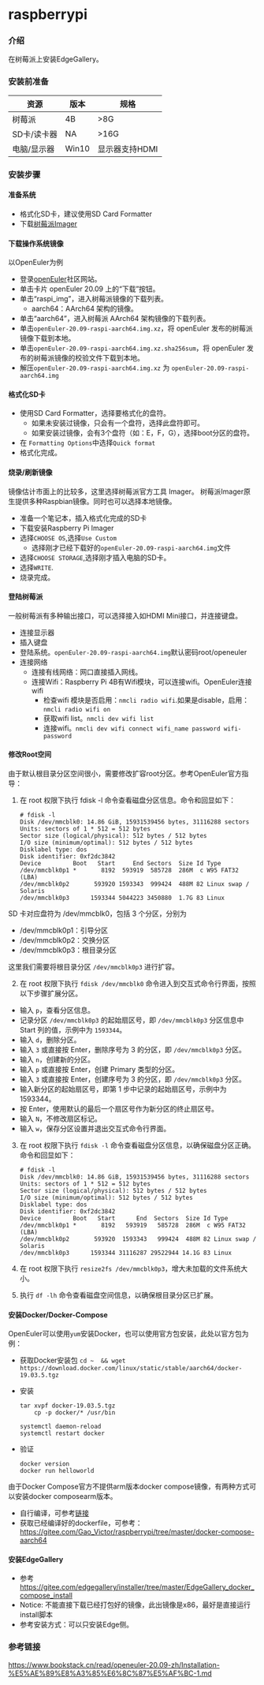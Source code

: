 # raspberrypi

### 介绍
在树莓派上安装EdgeGallery。

### 安装前准备
| 资源  | 版本  | 规格  |
|---|---|---|
| 树莓派  | 4B  |  >8G |
| SD卡/读卡器  |  NA |  >16G |
| 电脑/显示器  |  Win10 | 显示器支持HDMI  |



### 安装步骤

#### 准备系统
- 格式化SD卡，建议使用SD Card Formatter
- 下载[树莓派Imager](https://downloads.raspberrypi.org/imager/imager_1.6.exe)

#### 下载操作系统镜像
以OpenEuler为例
- 登录[openEuler](https://openeuler.org/zh/download/)社区网站。
- 单击卡片 openEuler 20.09 上的“下载”按钮。
- 单击“raspi_img”，进入树莓派镜像的下载列表。
  - aarch64：AArch64 架构的镜像。
- 单击“aarch64”，进入树莓派 AArch64 架构镜像的下载列表。
- 单击`openEuler-20.09-raspi-aarch64.img.xz`，将 openEuler 发布的树莓派镜像下载到本地。
- 单击`openEuler-20.09-raspi-aarch64.img.xz.sha256sum`，将 openEuler 发布的树莓派镜像的校验文件下载到本地。
- 解压`openEuler-20.09-raspi-aarch64.img.xz` 为 `openEuler-20.09-raspi-aarch64.img`


#### 格式化SD卡
- 使用SD Card Formatter，选择要格式化的盘符。
  - 如果未安装过镜像，只会有一个盘符，选择此盘符即可。
  - 如果安装过镜像，会有3个盘符（如：E，F，G），选择boot分区的盘符。
- 在 `Formatting Options`中选择`Quick format`
- 格式化完成。

#### 烧录/刷新镜像
镜像估计市面上的比较多，这里选择树莓派官方工具 Imager。
树莓派Imager原生提供多种Raspbian镜像。同时也可以选择本地镜像。
- 准备一个笔记本，插入格式化完成的SD卡
- 下载安装Raspberry Pi Imager
- 选择`CHOOSE OS`,选择`Use Custom`
  - 选择刚才已经下载好的`openEuler-20.09-raspi-aarch64.img`文件
- 选择`CHOOSE STORAGE`,选择刚才插入电脑的SD卡。
- 选择`WRITE`.
- 烧录完成。

#### 登陆树莓派
一般树莓派有多种输出接口，可以选择接入如HDMI Mini接口，并连接键盘。
- 连接显示器
- 插入键盘
- 登陆系统。`openEuler-20.09-raspi-aarch64.img`默认密码root/openeuler
- 连接网络
  - 连接有线网络：网口直接插入网线。
  - 连接Wifi：Raspberry Pi 4B有Wifi模块，可以连接wifi。OpenEuler连接wifi
    - 检查wifi 模块是否启用：`nmcli radio wifi`.如果是disable，启用：`nmcli radio wifi on`
    - 获取wifi list。`nmcli dev wifi list`
    - 连接wifi。`nmcli dev wifi connect wifi_name password wifi-password`

#### 修改Root空间
由于默认根目录分区空间很小，需要修改扩容root分区。参考OpenEuler官方指导：

1. 在 root 权限下执行 fdisk -l 命令查看磁盘分区信息。命令和回显如下：

    ```
    # fdisk -l
    Disk /dev/mmcblk0: 14.86 GiB, 15931539456 bytes, 31116288 sectors
    Units: sectors of 1 * 512 = 512 bytes
    Sector size (logical/physical): 512 bytes / 512 bytes
    I/O size (minimum/optimal): 512 bytes / 512 bytes
    Disklabel type: dos
    Disk identifier: 0xf2dc3842
    Device         Boot   Start     End Sectors  Size Id Type
    /dev/mmcblk0p1 *       8192  593919  585728  286M  c W95 FAT32 (LBA)
    /dev/mmcblk0p2       593920 1593343  999424  488M 82 Linux swap / Solaris
    /dev/mmcblk0p3      1593344 5044223 3450880  1.7G 83 Linux
    ```

SD 卡对应盘符为 /dev/mmcblk0，包括 3 个分区，分别为

- /dev/mmcblk0p1：引导分区
- /dev/mmcblk0p2：交换分区
- /dev/mmcblk0p3：根目录分区

这里我们需要将根目录分区 `/dev/mmcblk0p3` 进行扩容。

2. 在 root 权限下执行 `fdisk /dev/mmcblk0` 命令进入到交互式命令行界面，按照以下步骤扩展分区。


- 输入 `p`，查看分区信息。
- 记录分区 `/dev/mmcblk0p3` 的起始扇区号，即 `/dev/mmcblk0p3` 分区信息中 Start 列的值，示例中为 `1593344`。
- 输入 `d`，删除分区。
- 输入 `3` 或直接按 Enter，删除序号为 3 的分区，即 `/dev/mmcblk0p3` 分区。
- 输入 `n`，创建新的分区。
- 输入 `p` 或直接按 Enter，创建 Primary 类型的分区。
- 输入 `3` 或直接按 Enter，创建序号为 3 的分区，即 `/dev/mmcblk0p3` 分区。
- 输入新分区的起始扇区号，即第 1 步中记录的起始扇区号，示例中为 1593344。
- 按 Enter，使用默认的最后一个扇区号作为新分区的终止扇区号。
- 输入 `N`，不修改扇区标记。
- 输入 `w`，保存分区设置并退出交互式命令行界面。


3. 在 root 权限下执行 `fdisk -l` 命令查看磁盘分区信息，以确保磁盘分区正确。命令和回显如下：

    ```
    # fdisk -l
    Disk /dev/mmcblk0: 14.86 GiB, 15931539456 bytes, 31116288 sectors
    Units: sectors of 1 * 512 = 512 bytes
    Sector size (logical/physical): 512 bytes / 512 bytes
    I/O size (minimum/optimal): 512 bytes / 512 bytes
    Disklabel type: dos
    Disk identifier: 0xf2dc3842
    Device         Boot   Start      End  Sectors  Size Id Type
    /dev/mmcblk0p1 *       8192   593919   585728  286M  c W95 FAT32 (LBA)
    /dev/mmcblk0p2       593920  1593343   999424  488M 82 Linux swap / Solaris
    /dev/mmcblk0p3      1593344 31116287 29522944 14.1G 83 Linux
    ```

4. 在 root 权限下执行 `resize2fs /dev/mmcblk0p3`，增大未加载的文件系统大小。

5. 执行 `df -lh` 命令查看磁盘空间信息，以确保根目录分区已扩展。

#### 安装Docker/Docker-Compose
OpenEuler可以使用`yum`安装Docker，也可以使用官方包安装，此处以官方包为例：
- 获取Docker安装包
`cd ~  && wget https://download.docker.com/linux/static/stable/aarch64/docker-19.03.5.tgz`
- 安装
 
    ```
    tar xvpf docker-19.03.5.tgz
        cp -p docker/* /usr/bin
             
    systemctl daemon-reload
    systemctl restart docker
    ```
- 验证
    ```
    docker version
    docker run helloworld
    ```
由于Docker Compose官方不提供arm版本docker compose镜像，有两种方式可以安装docker composearm版本。
- 自行编译，可参考[链接](https://www.toutiao.com/i6804465376827539971/)
- 获取已经编译好的dockerfile，可参考：https://gitee.com/Gao_Victor/raspberrypi/tree/master/docker-compose-aarch64

#### 安装EdgeGallery
- 参考 https://gitee.com/edgegallery/installer/tree/master/EdgeGallery_docker_compose_install
- Notice: 不能直接下载已经打包好的镜像，此出镜像是x86，最好是直接运行install脚本
- 参考安装方式：可以只安装Edge侧。

### 参考链接
https://www.bookstack.cn/read/openeuler-20.09-zh/Installation-%E5%AE%89%E8%A3%85%E6%8C%87%E5%AF%BC-1.md
